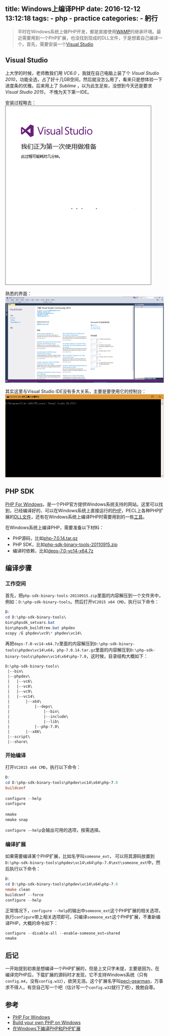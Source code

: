 title: Windows上编译PHP
date: 2016-12-12 13:12:18
tags:
    - php
    - practice
categories:
    - 躬行
---


> 平时在Windows系统上做PHP开发，都是直接使用[WAMP](http://www.wampserver.com/)的继承环境。最近需要用到一个PHP扩展，也没找到现成的DLL文件，于是想着自己编译一个。首先，需要安装一个[Visual Studio](https://www.visualstudio.com/)

## Visual Studio

上大学的时候，老师教我们用 *VC6.0* ，我就在自己电脑上装了个 *Visual Studio 2010*，功能全选，占了好十几GB空间，然后就没怎么用了，看来只是想体验一下进度条的优雅。后来用上了 *Sublime* ，以为此生足矣，没想到今天还是要求 *Visual Studio 2015*， 不愧为天下第一IDE。

安装过程略去：
![初始化Visual Studio](/assets/images/php-compile-on-windows1.png)

<!--more-->

熟悉的界面：
![熟悉的界面](/assets/images/php-compile-on-windows2.png)

其实这里与Visual Studio IDE没有多大关系，主要是要使用它的控制台：
![VC2015 x64 CMD](/assets/images/php-compile-on-windows3.png)


## PHP SDK

[PHP For Windows](http://windows.php.net)，是一个PHP官方提供Windows系统支持的网站。这里可以找到，已经编译好的、可以在Windows系统上直接运行的[PHP](http://windows.php.net/download/)，PECL上各种PHP扩展的[DLL文件](http://windows.php.net/downloads/pecl/releases/)，还有在Windows系统上编译PHP时需要用到的一些[工具](http://windows.php.net/downloads/php-sdk/)。

在Windows系统上编译PHP，需要准备以下材料：
- PHP源码，比如[php-7.0.14.tar.gz](http://cn2.php.net/get/php-7.0.14.tar.gz/from/this/mirror)
- PHP SDK，比如[php-sdk-binary-tools-20110915.zip](http://windows.php.net/downloads/php-sdk/php-sdk-binary-tools-20110915.zip)
- 编译时依赖，比如[deps-7.0-vc14-x64.7z](http://windows.php.net/downloads/php-sdk/deps-7.0-vc14-x64.7z)

## 编译步骤
### 工作空间

首先，把`php-sdk-binary-tools-20110915.zip`里面的内容解压到一个文件夹中，例如：`D:\php-sdk-binary-tools`。然后打开`VC2015 x64 CMD`，执行以下命令：

```powershell
D:
cd D:\php-sdk-binary-tools\
bin\phpsdk_setvars.bat
bin\phpsdk_buildtree.bat phpdev
xcopy /E phpdev\vc9\* phpdev\vc14\
```

再把`deps-7.0-vc14-x64.7z`里面的内容解压到`D:\php-sdk-binary-tools\phpdev\vc14\x64`，`php-7.0.14.tar.gz`里面的内容解压到`D:\php-sdk-binary-tools\phpdev\vc14\x64\php-7.0`，这时候，目录结构大概如下：

```
D:\php-sdk-binary-tools\
 |--bin\
 |--phpdev\
 |   |--vc6\
 |   |--vc8\
 |   |--vc9\
 |   |--vc14\
 |       |--x64\ 
 |           |--deps\
 |               |--bin\
 |               |--include\
 |               |--lib\
 |           |--php-7.0\
 |       |--x86\
 |--script\
 |--share\
```

### 开始编译

打开`VC2015 x64 CMD`，执行以下命令：

```powershell
D:
cd D:\php-sdk-binary-tools\phpdev\vc14\x64\php-7.0
buildconf

configure --help
configure 

nmake
nmake snap

```

`configure --help`会输出可用的选项，按需选择。

### 编译扩展

如果需要编译某个PHP扩展，比如名字叫`someone_ext`， 可以将其源码放置到`D:\php-sdk-binary-tools\phpdev\vc14\x64\php-7.0\ext\someone_ext`中，然后执行以下命令：

```powershell
D:
cd D:\php-sdk-binary-tools\phpdev\vc14\x64\php-7.0
nmake clean
buildconf --force
configure --help

```

正常情况下，`configure --help`的输出中`someone_ext`这个PHP扩展的相关选项，执行`configure`带上相关选项即可。只编译`someone_ext`这个PHP扩展，不重新编译PHP，大概的命令如下：

```powershell
configure --disable-all --enable-someone_ext=shared
nmake

```

## 后记

一开始提到初衷是想编译一个PHP扩展的，但是上文只字未提，主要是因为，在编译完PHP后，下载扩展的源码时才发现，它不支持Windows系统（只有`config.m4`，没有`config.w32`），欲哭无泪。这个扩展名字叫[pecl-gearman](https://github.com/wcgallego/pecl-gearman)，万事求不得人，有空自己写一个吧（估计写一个`config.w32`就行了吧），挽勉自尊。


## 参考

- [PHP For Windows](http://windows.php.net)
- [Build your own PHP on Windows](https://wiki.php.net/internals/windows/stepbystepbuild)
- [在Windows下编译PHP和PHP扩展](https://blog.ianli.xyz/2013/09/build-php-and-extension-for-windows/)